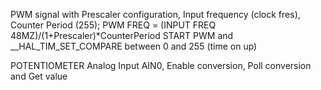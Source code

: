 PWM signal with 
Prescaler configuration, Input frequency (clock fres), Counter Period (255); PWM FREQ = (INPUT FREQ 48MZ)/(1+Prescaler)*CounterPeriod 
START PWM and __HAL_TIM_SET_COMPARE between 0 and 255 (time on up) 

POTENTIOMETER Analog Input AIN0, Enable conversion, Poll conversion and Get value
